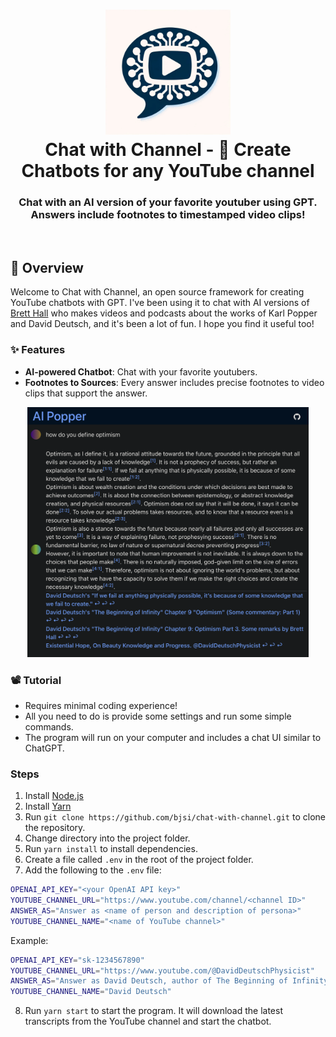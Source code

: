 <h1 align="center">
    <img src="https://raw.githubusercontent.com/bjsi/chat-with-channel/main/img/chat-with-channel.jpg" alt="Chat with Channel Logo" height="200">
    <br/>
    Chat with Channel - 💬 Create Chatbots for any YouTube channel
</h1>

<h3 align="center">Chat with an AI version of your favorite youtuber using GPT. Answers include footnotes to timestamped video clips!</h3>

<br/>

## 🚀 Overview

Welcome to Chat with Channel, an open source framework for creating YouTube chatbots with GPT. I've been using it to chat with AI versions of [Brett Hall](https://www.youtube.com/@bretthall9080) who makes videos and podcasts about the works of Karl Popper and David Deutsch, and it's been a lot of fun. I hope you find it useful too!

### ✨ Features

- **AI-powered Chatbot**: Chat with your favorite youtubers.
- **Footnotes to Sources**: Every answer includes precise footnotes to video clips that support the answer.

<div align="center">
  <img src="https://raw.githubusercontent.com/bjsi/ai-popper/main/img/define-optimism.png" alt="Define Optimism" height="400px">
</div>

### 📽️ Tutorial

- Requires minimal coding experience!
- All you need to do is provide some settings and run some simple commands.
- The program will run on your computer and includes a chat UI similar to ChatGPT.

### Steps

1. Install [Node.js](https://nodejs.org/en/)
2. Install [Yarn](https://yarnpkg.com/)
3. Run `git clone https://github.com/bjsi/chat-with-channel.git` to clone the repository.
4. Change directory into the project folder.
5. Run `yarn install` to install dependencies.
6. Create a file called `.env` in the root of the project folder.
7. Add the following to the `.env` file:

```sh
OPENAI_API_KEY="<your OpenAI API key>"
YOUTUBE_CHANNEL_URL="https://www.youtube.com/channel/<channel ID>"
ANSWER_AS="Answer as <name of person and description of persona>"
YOUTUBE_CHANNEL_NAME="<name of YouTube channel>"
```

Example:

```sh
OPENAI_API_KEY="sk-1234567890"
YOUTUBE_CHANNEL_URL="https://www.youtube.com/@DavidDeutschPhysicist"
ANSWER_AS="Answer as David Deutsch, author of The Beginning of Infinity and The Fabric of Reality."
YOUTUBE_CHANNEL_NAME="David Deutsch"
```

8. Run `yarn start` to start the program. It will download the latest transcripts from the YouTube channel and start the chatbot.
